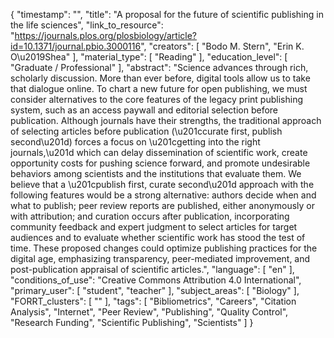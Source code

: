 {
    "timestamp": "",
    "title": "A proposal for the future of scientific publishing in the life sciences",
    "link_to_resource": "https://journals.plos.org/plosbiology/article?id=10.1371/journal.pbio.3000116",
    "creators": [
        "Bodo M. Stern",
        "Erin K. O\u2019Shea"
    ],
    "material_type": [
        "Reading"
    ],
    "education_level": [
        "Graduate / Professional"
    ],
    "abstract": "Science advances through rich, scholarly discussion. More than ever before, digital tools allow us to take that dialogue online. To chart a new future for open publishing, we must consider alternatives to the core features of the legacy print publishing system, such as an access paywall and editorial selection before publication. Although journals have their strengths, the traditional approach of selecting articles before publication (\u201ccurate first, publish second\u201d) forces a focus on \u201cgetting into the right journals,\u201d which can delay dissemination of scientific work, create opportunity costs for pushing science forward, and promote undesirable behaviors among scientists and the institutions that evaluate them. We believe that a \u201cpublish first, curate second\u201d approach with the following features would be a strong alternative: authors decide when and what to publish; peer review reports are published, either anonymously or with attribution; and curation occurs after publication, incorporating community feedback and expert judgment to select articles for target audiences and to evaluate whether scientific work has stood the test of time. These proposed changes could optimize publishing practices for the digital age, emphasizing transparency, peer-mediated improvement, and post-publication appraisal of scientific articles.",
    "language": [
        "en"
    ],
    "conditions_of_use": "Creative Commons Attribution 4.0 International",
    "primary_user": [
        "student",
        "teacher"
    ],
    "subject_areas": [
        "Biology"
    ],
    "FORRT_clusters": [
        ""
    ],
    "tags": [
        "Bibliometrics",
        "Careers",
        "Citation Analysis",
        "Internet",
        "Peer Review",
        "Publishing",
        "Quality Control",
        "Research Funding",
        "Scientific Publishing",
        "Scientists"
    ]
}